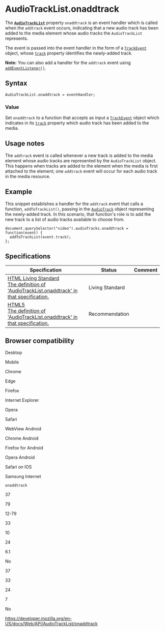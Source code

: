 # AudioTrackList.onaddtrack

The **[`AudioTrackList`](../audiotracklist)** property `onaddtrack` is an event handler which is called when the `addtrack` event occurs, indicating that a new audio track has been added to the media element whose audio tracks the `AudioTrackList` represents.

The event is passed into the event handler in the form of a [`TrackEvent`](../trackevent) object, whose [`track`](../trackevent/track) property identifies the newly-added track.

**Note:** You can also add a handler for the `addtrack` event using [`addEventListener()`](../eventtarget/addeventlistener).

## Syntax

    AudioTrackList.onaddtrack = eventHandler;

### Value

Set `onaddtrack` to a function that accepts as input a [`TrackEvent`](../trackevent) object which indicates in its [`track`](../trackevent/track) property which audio track has been added to the media.

## Usage notes

The `addtrack` event is called whenever a new track is added to the media element whose audio tracks are represented by the `AudioTrackList` object. This happens when tracks are added to the element when the media is first attached to the element; one `addtrack` event will occur for each audio track in the media resource.

## Example

This snippet establishes a handler for the `addtrack` event that calls a function, `addToTrackList()`, passing in the [`AudioTrack`](../audiotrack) object representing the newly-added track. In this scenario, that function's role is to add the new track to a list of audio tracks available to choose from.

    document.querySelector("video").audioTracks.onaddtrack = function(event) {
      addToTrackList(event.track);
    };

## Specifications

<table><thead><tr class="header"><th>Specification</th><th>Status</th><th>Comment</th></tr></thead><tbody><tr class="odd"><td><a href="https://html.spec.whatwg.org/multipage/#handler-tracklist-onaddtrack">HTML Living Standard<br />
<span class="small">The definition of 'AudioTrackList.onaddtrack' in that specification.</span></a></td><td><span class="spec-living">Living Standard</span></td><td></td></tr><tr class="even"><td><a href="https://www.w3.org/TR/html52/embedded-content-0.html#dom-audiotracklist-onaddtrack">HTML5<br />
<span class="small">The definition of 'AudioTrackList.onaddtrack' in that specification.</span></a></td><td><span class="spec-rec">Recommendation</span></td><td></td></tr></tbody></table>

## Browser compatibility

Desktop

Mobile

Chrome

Edge

Firefox

Internet Explorer

Opera

Safari

WebView Android

Chrome Android

Firefox for Android

Opera Android

Safari on IOS

Samsung Internet

`onaddtrack`

37

79

12-79

33

10

24

6.1

No

37

33

24

7

No

<a href="https://developer.mozilla.org/en-US/docs/Web/API/AudioTrackList/onaddtrack" class="_attribution-link">https://developer.mozilla.org/en-US/docs/Web/API/AudioTrackList/onaddtrack</a>
